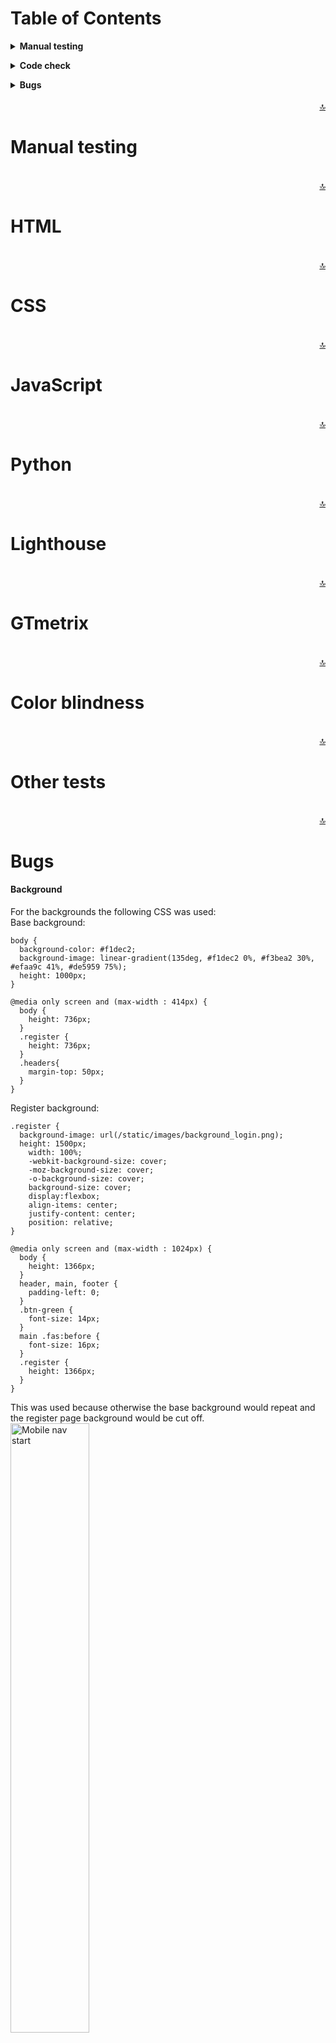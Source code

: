 Table of Contents
======

**<details><summary>Manual testing</summary>**
* [**_User stories_**](#user-stories)
</details>

**<details><summary>Code check</summary>**
* [**_HTML_**](#html)
* [**_CSS_**](#css)
* [**_JavaScript_**](#javascript)
* [**_Python_**](#python)
* [**_Lighthouse_**](#lighthouse)
* [**_GTmetrix_**](#gtmetrix)
* [**_Color blindness_**](#color-blindness)
* [**_Other tests_**](#other-tests)
</details>

**<details><summary>Bugs</summary>**
* [**_Background_**](#background)
* [**_Mobile nav_**](#mobile-nav)
* [**_Flash messages_**](#flash-messages)
</details>
<br>

<div align="right"><a href="#top">🔝</a></div>

Manual testing
======

<!-- The design goal is to make a clear, accessible, structured site so that visitors can easily design their own business cards. <br>
When landing on the page there is an explanation on how things work: <br>
<img src="../testing/testing_images/explanation.png" alt="Explanation" width="25%" height="25%"> 
<img src="../testing/testing_images/modal.png" alt="Modal" width="25%" height="25%"> <br>
After reading it the user can either request a sample kit or start designing. When the user clicks the sample kit button they will be taken to a form, this form needs to be filled in to get the address to send the sample kit. <br>
<img src="../testing/testing_images/sample_form1.png" alt="Sample form 1" width="25%" height="25%">
<img src="../testing/testing_images/sample_form2.png" alt="Sample form 3" width="25%" height="25%">
<img src="../testing/testing_images/sample_form3.png" alt="Sample form 3" width="25%" height="25%"> <br> 
After everything is filled out an email is sent to, in this case me, with the data needed to send the sample kit through mail. <br>
<img src="../testing/testing_images/sample_form_emailjs_mail.png" alt="Form emailJS mail" width="40%" height="40%"> <br>
When the user feels ready to start designing they can click the start design button, which will take them to the creator.html page. <br>
<img src="../testing/testing_images/creator_page.png" alt="Creator page" width="25%" height="25%"> <br>
As a visitor there were multiple steps you would like to take, in the manual tests it was checked if these were achieved.
- Choose out of three different sizes of business cards.
- Choose a background color. <br>
This can be done in step 1 and 2.<br>
<img src="../testing/testing_images/step1_2.png" alt="Step 1 & 2" width="25%" height="25%"> <br>
- Choose the paper type.
- Choose the quantity. <br>
This can be done in step 3 and 4.<br>
<img src="../testing/testing_images/step3_4.png" alt="Step 3 & 4" width="25%" height="25%"> <br>
- Upload an own photo or logo.
- Edit text content.
- Download the designed card as a low-res jpeg file. <br>
<img src="../testing/testing_images/buttons.png" alt="Buttons" width="25%" height="25%">
<img src="../testing/testing_images/preview.png" alt="Preview" width="25%" height="25%"> <br>
<img src="../testing/testing_images/preview_testing.jpeg" alt="Download preview" width="18%" height="18%"> <br>
The user can click the buttons to achieve this, also the selections made with steps 1 and 2 are visible on this preview.<br>
- Send a request for a quotation for the designed business cards.<br>
<img src="../testing/testing_images/request_form1.png" alt="Request form 1" width="25%" height="25%">
<img src="../testing/testing_images/request_form2.png" alt="Request form 2" width="25%" height="25%"> <br>
<img src="../testing/testing_images/request_form3.png" alt="Request form 3" width="25%" height="25%"> <br>
<img src="../testing/testing_images/quotation_form_emailjs_mail.png" alt="Quotation form emailJS mail" width="40%" height="40%"> <br>
As with the sample kit form after everything is filled out the send button can be clicked and the user will be informed the request is send successfully and will be redirected to the homepage and the email with the values that are needed to make a quotation is send through EmailJS, to in this case me.

It can be concluded that all goals have been achieved. <br>
<br>
The project has been tested on the available DevTools for phone and tablet sizes as well as on multiple responsive sizes and it was made sure that it looks good and works well on all. It was also tested on multiple devices among others an OnePlus Nord, an iMac (Retina 5K, 27-inch, 2017), a MacBook-Air (Retina M1, 13.3-inch, 2020) and a Samsung Galaxy Tab4 (10.1-inch 2014), everything works as it should. -->

<br>

<div align="right"><a href="#top">🔝</a></div>

HTML
======

<!-- HTML code was tested with a [HTML](https://validator.w3.org/#validate_by_input) validator, all the pages were checked. <br>
<img src="../testing/testing_images/html_check.png" alt="HTML check" width="55%" height="55%"> <br>
No errors or warnings were found. -->

<br>

<div align="right"><a href="#top">🔝</a></div>

CSS
======

<!-- CSS code was tested with a [CSS](https://jigsaw.w3.org/css-validator/validator.html.en#validate_by_input) validator. <br>
<img src="../testing/testing_images/css_check.png" alt="CSS check" width="55%" height="55%"> <br>
Only warnings were found, but nothing that needs to be fixed or effects the code in a wrong way. -->

<br>

<div align="right"><a href="#top">🔝</a></div>

JavaScript
======

<!-- JavaScript was tested with a [JavaScript](https://jshint.com/) linter. <br>
<img src="../testing/testing_images/js_check1.png" alt="JS check 1" width="55%" height="55%">
<img src="../testing/testing_images/js_check2.png" alt="JS check 2" width="55%" height="55%"><br>
<img src="../testing/testing_images/js_check3.png" alt="JS check 3" width="55%" height="55%"><br>
Only warnings were found, but nothing that needs to be fixed or effects the code in a wrong way. -->

<br>

<div align="right"><a href="#top">🔝</a></div>

Python
======

<br>

<div align="right"><a href="#top">🔝</a></div>

Lighthouse
======

<!-- All pages have passed through Lighthouse in Chrome DevTools, the results for desktop can found here: <br>
<img src="../testing/testing_images/lighthouse_desktop.png" alt="Lighthouse desktop" width="70%" height="70%"><br>
and these are the results for the mobile versions:<br>
<img src="../testing/testing_images/lighthouse_mobile.png" alt="Lighthouse mobile" width="70%" height="70%"><br>
After doing the Lighthouse checks one warning became visible, namely: <br>
<img src="../testing/testing_images/warning_after_lighthouse.png" alt="Lighthouse warning" width="70%" height="70%"><br>
This was not there in previous testing and is likely due to changes to Google's privacy policy, tutor assistance has been contacted and this warning can be ignored.
The results of the Lighthouse tests are satisfactory, so no adjustments are needed at this time. -->

<br>

<div align="right"><a href="#top">🔝</a></div>

GTmetrix
====== 

<!-- The site was tested with [GTmetrix](https://gtmetrix.com/). The reports can be found here:<br>  
[Homepage](https://gtmetrix.com/reports/daph1986.github.io/1OKsvoY3/) <br>
[Sample kit form](https://gtmetrix.com/reports/daph1986.github.io/iiv3HDsB/) <br>
[Creator page](https://gtmetrix.com/reports/daph1986.github.io/nJoX5M9e/) -->

<br>

<div align="right"><a href="#top">🔝</a></div>

Color blindness
======

<!-- Color blindness was tested on this [site](https://www.toptal.com/designers/colorfilter/) to ensure you would still be able to read the website when you have different types of color blindness. Here you will find screenshots off the homepage tests, but of course all pages were tested. <br>
<img src="../testing/testing_images/protanopia.png" alt="Protanopia" width="25%" height="25%"/>
<img src="../testing/testing_images/deutanopia.png" alt="Deutanopia" width="25%" height="25%"/>
<img src="../testing/testing_images/tritanopia.png" alt="Tritanopia" width="25%" height="25%"/>
<img src="../testing/testing_images/greyscale_achromatopsia.png" alt="Greyscale / Achromatopsia" width="25%" height="25%"/> -->

<br>

<div align="right"><a href="#top">🔝</a></div>

Other tests
======

<!-- A lot of different people were asked to check the project to ensure it works on different systems and devices. The website was tested on Samsung Galaxy TabA (10.1-inch 2019), OnePlus 5, Xiaomi Redmi Note 7, Xiaomi Redmi Note 8 Pro, Motorola G9, Motorola G5 and iPhone 12 Pro Max among others. It has been tested on the following browsers: Google Chrome, Safari, Microsoft Edge and Mozilla Firefox. One bug was found and fixed, please see Bugs section for the found text bug.

#### Advices given after testing which were followed

1. Some spelling and grammar changes have been made after reviews from my husband, brother-in-law and sister-in-law.
2. My husband, Django, did not think the user-friendliness was good enough, because only the logo could be used to return to the homepage. That is why on the page for requesting the sample kit and for designing the business card, 2 buttons have been added at the top to switch between the other pages. Cancel buttons have also been added to the bottom of the forms. This increases user-friendliness. -->

<br>

<div align="right"><a href="#top">🔝</a></div>

Bugs
======

#### Background
For the backgrounds the following CSS was used:<br>
Base background:
```
body {
  background-color: #f1dec2;
  background-image: linear-gradient(135deg, #f1dec2 0%, #f3bea2 30%, #efaa9c 41%, #de5959 75%);
  height: 1000px;
} 
```
```
@media only screen and (max-width : 414px) {
  body {
    height: 736px;
  }
  .register {
    height: 736px;
  }
  .headers{
    margin-top: 50px;
  }
}
```
Register background:
```
.register {
  background-image: url(/static/images/background_login.png);
  height: 1500px;
	width: 100%;
	-webkit-background-size: cover;
	-moz-background-size: cover;
	-o-background-size: cover;
	background-size: cover;
	display:flexbox;
	align-items: center;
	justify-content: center;
	position: relative;
}
```
```
@media only screen and (max-width : 1024px) {
  body {
    height: 1366px;
  }
  header, main, footer {
    padding-left: 0;
  }
  .btn-green {
    font-size: 14px;
  }
  main .fas:before {
    font-size: 16px;
  }
  .register {
    height: 1366px;
  }
} 
```
This was used because otherwise the base background would repeat and the register page background would be cut off.<br>
<img src="../testing/testing_images/gradient_background.png" alt="Mobile nav start" width="50%" height="50%"> <br>
<img src="../testing/testing_images/register_background.png" alt="Mobile nav start" width="50%" height="50%"> <br>
But the fixed height with px bothered me. After some searching I found a way on stack overflow to fix it for the gradient background and figured out how to fix it for the register background myself.
Which resulted in the following CSS:<br>
Base background:
```
html {
  min-height: 100%;
  background-color: #f1dec2;
  background-image: linear-gradient(135deg, #f1dec2 0%, #f3bea2 30%, #efaa9c 41%, #de5959 75%);
  background-repeat:no-repeat;
  font-family: 'Ubuntu', sans-serif;
  color: #212121;
}
```
Register background:<br>
```
.bg-register {
  height: 100vh;
  min-height: 100%;
  background-image: url("/static/images/background_login.png");
  background-repeat: no-repeat;
  background-size: cover;
}
```
The media queries were no longer necessary.
<br>

<div align="right"><a href="#top">🔝</a></div>

#### Mobile nav
Once the background images bug was fixed, the hamburger menu icon looked like this:<br>
<img src="../testing/testing_images/mobile_nav_start.png" alt="Mobile nav start" width="30%" height="30%"> <br>
The following CSS code was used to get it fixed:
```
header {
  position: absolute;
  z-index: 5;
}
```
Which resulted in this:<br>
<img src="../testing/testing_images/mobile_nav_1.png" alt="Mobile nav 1" width="30%" height="30%"><br><br><img src="../testing/testing_images/mobile_nav_2.png" alt="Mobile nav 2" width="30%" height="30%"><br>
But when the nav links were clicked, nothing happend, you stayed at the same page, the links weren't working anymore.
After thoroughly checking the HTML code of the side nav and mobile nav, this was causing the problem:
```
<!-- mobile navbar-->
<a href="#" data-target="slide-out" class="sidenav-trigger">
  <i class="fas fa-bars hamburger-menu opaque-overlay hide-on-large-only"></i>
</a>
```
To fix it the CSS of the hamburger menu was changed to:
```
.hamburger-menu {
  font-size: 30px;
  margin-top: 20px;
  margin-left: 30px;
  color: #fff;;
  position: absolute;
  z-index: 3;
}
```
After that the nav links worked again.
<br>

<div align="right"><a href="#top">🔝</a></div>

#### Flash messages
Once the mobile nav bug was fixed, another bug arose:<br>
<img src="../testing/testing_images/flash_message_bug_1.png" alt="Flash message bug 1" width="30%" height="30%"><br>
The flash message pussed the background down.
This was tried to fix with the following css:
```
.flashes {
  position: absolute;
  z-index: 5;
}
```
Which resulted in:<br>
<img src="../testing/testing_images/flash_message_bug_2.png" alt="Flash message bug 2" width="30%" height="30%"><br>
Of course this didn't look very nice.
The CSS was adjusted to:
```
.flashes h4 {
  font-family: 'Chicle', sans-serif;
  color: #DF5B5B;
  padding-left: 300px;
}
.flashes {
  position: absolute;
  z-index: 5;
  background-color: rgba(255, 255, 255, 0.9);
  width: 100%;
  line-height: 1;
  top: 650px;
}
```
<img src="../testing/testing_images/flash_message_bug_3.png" alt="Flash message bug 3" width="30%" height="30%"><br>
The contrast of the pink text with the white background wasn't good enough, so it was changed to a blue color #4478b1 which has no problems with the contrast and fits nicely with the design.<br>
<img src="../testing/testing_images/flash_message_bug_4.png" alt="Flash message bug 4" width="30%" height="30%"><br>

<div align="right"><a href="#top">🔝</a></div>
